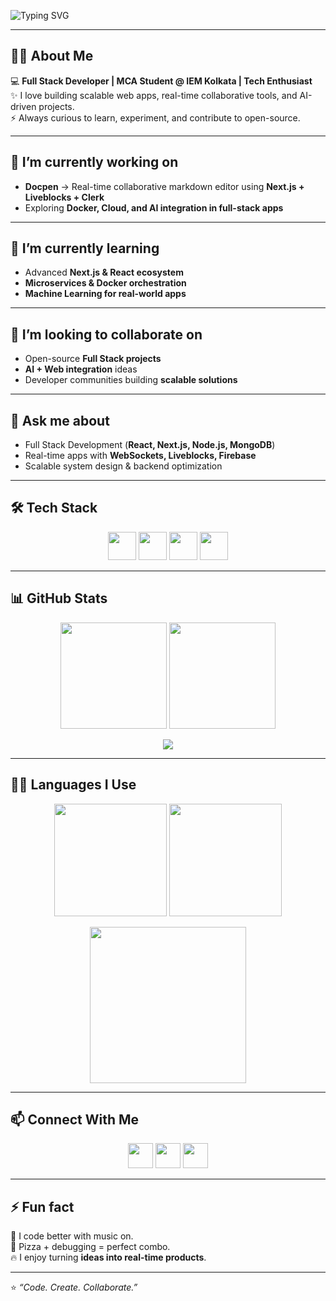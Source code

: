 <!-- Animated Typing Banner -->
![Typing SVG](https://readme-typing-svg.herokuapp.com?font=Fira+Code&duration=3000&pause=1000&color=00F7FF&center=true&vCenter=true&width=600&lines=Hi+there+👋;+I'm+Tushit+Chakraborty!;Full+Stack+Developer+💻;Passionate+about+Web+%26+AI;Building+real-time+apps+🚀)

---

## 👨‍💻 About Me  
💻 **Full Stack Developer | MCA Student @ IEM Kolkata | Tech Enthusiast**  
✨ I love building scalable web apps, real-time collaborative tools, and AI-driven projects.  
⚡ Always curious to learn, experiment, and contribute to open-source.  

---

## 🔭 I’m currently working on  
- **Docpen** → Real-time collaborative markdown editor using **Next.js + Liveblocks + Clerk**  
- Exploring **Docker, Cloud, and AI integration in full-stack apps**  

---

## 🌱 I’m currently learning  
- Advanced **Next.js & React ecosystem**  
- **Microservices & Docker orchestration**  
- **Machine Learning for real-world apps**  

---

## 👯 I’m looking to collaborate on  
- Open-source **Full Stack projects**  
- **AI + Web integration** ideas  
- Developer communities building **scalable solutions**  

---

## 💬 Ask me about  
- Full Stack Development (**React, Next.js, Node.js, MongoDB**)  
- Real-time apps with **WebSockets, Liveblocks, Firebase**  
- Scalable system design & backend optimization  

---

## 🛠️ Tech Stack  
<p align="center">
<img src="https://skillicons.dev/icons?i=js,ts,python,java,sql" height="45" />
<img src="https://skillicons.dev/icons?i=html,css,scss,react,nextjs,tailwind" height="45" />
<img src="https://skillicons.dev/icons?i=nodejs,express,mongodb,postgres,mysql,firebase,docker" height="45" />
<img src="https://skillicons.dev/icons?i=git,github,vscode,postman,npm" height="45" />
</p>

---

## 📊 GitHub Stats  
<p align="center">
  <img src="https://github-readme-stats.vercel.app/api?username=tushitchakraborty&show_icons=true&theme=radical" height="170"/>
  <img src="https://github-readme-streak-stats.herokuapp.com?user=tushitchakraborty&theme=radical" height="170"/>
</p>  

<p align="center">
  <img src="https://github-readme-activity-graph.vercel.app/graph?username=tushitchakraborty&theme=react-dark" />
</p>

---

## 🧑‍💻 Languages I Use  
<p align="center">
  <img src="https://github-profile-summary-cards.vercel.app/api/cards/repos-per-language?username=tushitchakraborty&theme=radical" height="180" />
  <img src="https://github-profile-summary-cards.vercel.app/api/cards/most-commit-language?username=tushitchakraborty&theme=radical" height="180" />
</p>

<p align="center">
  <img src="https://github-readme-stats.vercel.app/api/top-langs/?username=tushitchakraborty&layout=pie&theme=radical" height="250"/>
</p>

---

## 📫 Connect With Me  
<p align="center">
  <a href="mailto:tushit.2001@gmail.com"><img src="https://skillicons.dev/icons?i=gmail" height="40"/></a>
  <a href="https://linkedin.com/in/tushitchakraborty"><img src="https://skillicons.dev/icons?i=linkedin" height="40"/></a>
  <a href="https://github.com/tushitchakraborty"><img src="https://skillicons.dev/icons?i=github" height="40"/></a>
</p>

---

## ⚡ Fun fact  
🎵 I code better with music on.  
🍕 Pizza + debugging = perfect combo.  
🔥 I enjoy turning **ideas into real-time products**.  

---
⭐️ *“Code. Create. Collaborate.”*  
